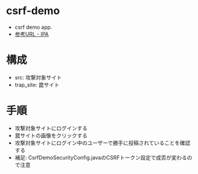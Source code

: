 # csrf-demo
- csrf demo app.
- [参考URL - IPA](https://www.ipa.go.jp/security/vuln/websecurity/csrf.html)

# 構成
- src: 攻撃対象サイト
- trap_site: 罠サイト

# 手順
- 攻撃対象サイトにログインする
- 罠サイトの画像をクリックする
- 攻撃対象サイトにログイン中のユーザーで勝手に投稿されていることを確認する
- 補足: CsrfDemoSecurityConfig.javaのCSRFトークン設定で成否が変わるので注意
